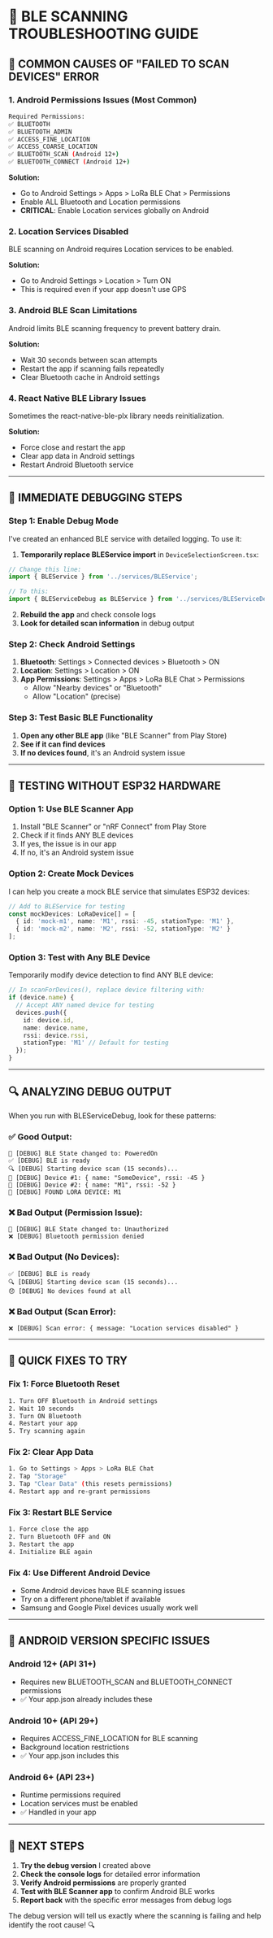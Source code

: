# 🔧 BLE SCANNING TROUBLESHOOTING GUIDE

## 🚨 COMMON CAUSES OF "FAILED TO SCAN DEVICES" ERROR

### 1. **Android Permissions Issues** (Most Common)
```bash
Required Permissions:
✅ BLUETOOTH
✅ BLUETOOTH_ADMIN  
✅ ACCESS_FINE_LOCATION
✅ ACCESS_COARSE_LOCATION
✅ BLUETOOTH_SCAN (Android 12+)
✅ BLUETOOTH_CONNECT (Android 12+)
```

**Solution:**
- Go to Android Settings > Apps > LoRa BLE Chat > Permissions
- Enable ALL Bluetooth and Location permissions
- **CRITICAL**: Enable Location services globally on Android

### 2. **Location Services Disabled**
BLE scanning on Android requires Location services to be enabled.

**Solution:**
- Go to Android Settings > Location > Turn ON
- This is required even if your app doesn't use GPS

### 3. **Android BLE Scan Limitations**
Android limits BLE scanning frequency to prevent battery drain.

**Solution:**
- Wait 30 seconds between scan attempts
- Restart the app if scanning fails repeatedly
- Clear Bluetooth cache in Android settings

### 4. **React Native BLE Library Issues**
Sometimes the react-native-ble-plx library needs reinitialization.

**Solution:**
- Force close and restart the app
- Clear app data in Android settings
- Restart Android Bluetooth service

---

## 🔧 IMMEDIATE DEBUGGING STEPS

### Step 1: Enable Debug Mode
I've created an enhanced BLE service with detailed logging. To use it:

1. **Temporarily replace BLEService import** in `DeviceSelectionScreen.tsx`:
```typescript
// Change this line:
import { BLEService } from '../services/BLEService';

// To this:
import { BLEServiceDebug as BLEService } from '../services/BLEServiceDebug';
```

2. **Rebuild the app** and check console logs
3. **Look for detailed scan information** in debug output

### Step 2: Check Android Settings
1. **Bluetooth**: Settings > Connected devices > Bluetooth > ON
2. **Location**: Settings > Location > ON
3. **App Permissions**: Settings > Apps > LoRa BLE Chat > Permissions
   - Allow "Nearby devices" or "Bluetooth"  
   - Allow "Location" (precise)

### Step 3: Test Basic BLE Functionality
1. **Open any other BLE app** (like "BLE Scanner" from Play Store)
2. **See if it can find devices**
3. **If no devices found**, it's an Android system issue

---

## 🧪 TESTING WITHOUT ESP32 HARDWARE

### Option 1: Use BLE Scanner App
1. Install "BLE Scanner" or "nRF Connect" from Play Store
2. Check if it finds ANY BLE devices
3. If yes, the issue is in our app
4. If no, it's an Android system issue

### Option 2: Create Mock Devices
I can help you create a mock BLE service that simulates ESP32 devices:

```typescript
// Add to BLEService for testing
const mockDevices: LoRaDevice[] = [
  { id: 'mock-m1', name: 'M1', rssi: -45, stationType: 'M1' },
  { id: 'mock-m2', name: 'M2', rssi: -52, stationType: 'M2' }
];
```

### Option 3: Test with Any BLE Device
Temporarily modify device detection to find ANY BLE device:

```typescript
// In scanForDevices(), replace device filtering with:
if (device.name) {
  // Accept ANY named device for testing
  devices.push({
    id: device.id,
    name: device.name,
    rssi: device.rssi,
    stationType: 'M1' // Default for testing
  });
}
```

---

## 🔍 ANALYZING DEBUG OUTPUT

When you run with BLEServiceDebug, look for these patterns:

### ✅ **Good Output:**
```
🔧 [DEBUG] BLE State changed to: PoweredOn
✅ [DEBUG] BLE is ready
🔍 [DEBUG] Starting device scan (15 seconds)...
📱 [DEBUG] Device #1: { name: "SomeDevice", rssi: -45 }
📱 [DEBUG] Device #2: { name: "M1", rssi: -52 }
🎯 [DEBUG] FOUND LORA DEVICE: M1
```

### ❌ **Bad Output (Permission Issue):**
```
🔧 [DEBUG] BLE State changed to: Unauthorized
❌ [DEBUG] Bluetooth permission denied
```

### ❌ **Bad Output (No Devices):**
```
✅ [DEBUG] BLE is ready
🔍 [DEBUG] Starting device scan (15 seconds)...
😞 [DEBUG] No devices found at all
```

### ❌ **Bad Output (Scan Error):**
```
❌ [DEBUG] Scan error: { message: "Location services disabled" }
```

---

## 🚀 QUICK FIXES TO TRY

### Fix 1: Force Bluetooth Reset
```bash
1. Turn OFF Bluetooth in Android settings
2. Wait 10 seconds  
3. Turn ON Bluetooth
4. Restart your app
5. Try scanning again
```

### Fix 2: Clear App Data
```bash
1. Go to Settings > Apps > LoRa BLE Chat
2. Tap "Storage" 
3. Tap "Clear Data" (this resets permissions)
4. Restart app and re-grant permissions
```

### Fix 3: Restart BLE Service
```bash
1. Force close the app
2. Turn Bluetooth OFF and ON
3. Restart the app
4. Initialize BLE again
```

### Fix 4: Use Different Android Device
- Some Android devices have BLE scanning issues
- Try on a different phone/tablet if available
- Samsung and Google Pixel devices usually work well

---

## 📱 ANDROID VERSION SPECIFIC ISSUES

### Android 12+ (API 31+)
- Requires new BLUETOOTH_SCAN and BLUETOOTH_CONNECT permissions
- ✅ Your app.json already includes these

### Android 10+ (API 29+)
- Requires ACCESS_FINE_LOCATION for BLE scanning
- Background location restrictions
- ✅ Your app.json includes this

### Android 6+ (API 23+)
- Runtime permissions required
- Location services must be enabled
- ✅ Handled in your app

---

## 🎯 NEXT STEPS

1. **Try the debug version** I created above
2. **Check the console logs** for detailed error information
3. **Verify Android permissions** are properly granted
4. **Test with BLE Scanner app** to confirm Android BLE works
5. **Report back** with the specific error messages from debug logs

The debug version will tell us exactly where the scanning is failing and help identify the root cause! 🔍